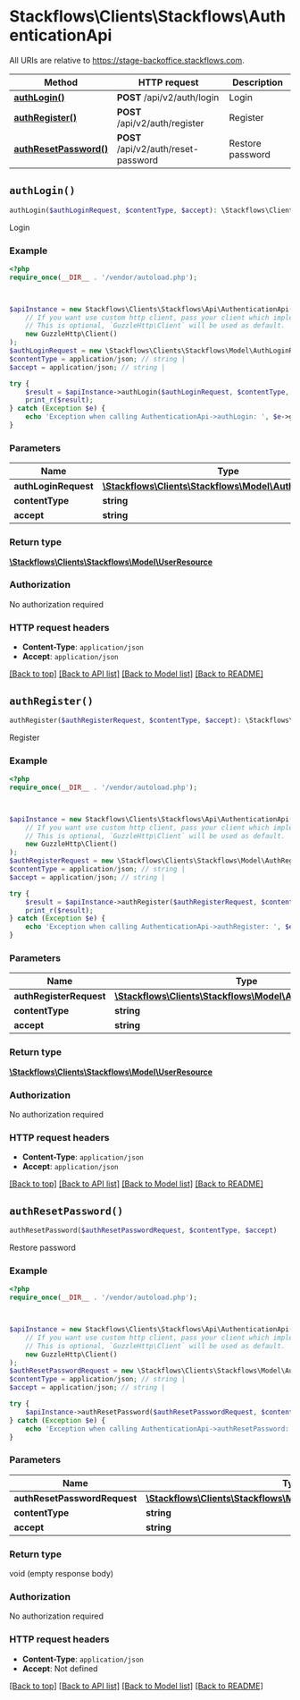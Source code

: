 # Stackflows\Clients\Stackflows\AuthenticationApi

All URIs are relative to https://stage-backoffice.stackflows.com.

Method | HTTP request | Description
------------- | ------------- | -------------
[**authLogin()**](AuthenticationApi.md#authLogin) | **POST** /api/v2/auth/login | Login
[**authRegister()**](AuthenticationApi.md#authRegister) | **POST** /api/v2/auth/register | Register
[**authResetPassword()**](AuthenticationApi.md#authResetPassword) | **POST** /api/v2/auth/reset-password | Restore password


## `authLogin()`

```php
authLogin($authLoginRequest, $contentType, $accept): \Stackflows\Clients\Stackflows\Model\UserResource
```

Login



### Example

```php
<?php
require_once(__DIR__ . '/vendor/autoload.php');



$apiInstance = new Stackflows\Clients\Stackflows\Api\AuthenticationApi(
    // If you want use custom http client, pass your client which implements `GuzzleHttp\ClientInterface`.
    // This is optional, `GuzzleHttp\Client` will be used as default.
    new GuzzleHttp\Client()
);
$authLoginRequest = new \Stackflows\Clients\Stackflows\Model\AuthLoginRequest(); // \Stackflows\Clients\Stackflows\Model\AuthLoginRequest
$contentType = application/json; // string | 
$accept = application/json; // string | 

try {
    $result = $apiInstance->authLogin($authLoginRequest, $contentType, $accept);
    print_r($result);
} catch (Exception $e) {
    echo 'Exception when calling AuthenticationApi->authLogin: ', $e->getMessage(), PHP_EOL;
}
```

### Parameters

Name | Type | Description  | Notes
------------- | ------------- | ------------- | -------------
 **authLoginRequest** | [**\Stackflows\Clients\Stackflows\Model\AuthLoginRequest**](../Model/AuthLoginRequest.md)|  |
 **contentType** | **string**|  | [optional]
 **accept** | **string**|  | [optional]

### Return type

[**\Stackflows\Clients\Stackflows\Model\UserResource**](../Model/UserResource.md)

### Authorization

No authorization required

### HTTP request headers

- **Content-Type**: `application/json`
- **Accept**: `application/json`

[[Back to top]](#) [[Back to API list]](../../README.md#endpoints)
[[Back to Model list]](../../README.md#models)
[[Back to README]](../../README.md)

## `authRegister()`

```php
authRegister($authRegisterRequest, $contentType, $accept): \Stackflows\Clients\Stackflows\Model\UserResource
```

Register



### Example

```php
<?php
require_once(__DIR__ . '/vendor/autoload.php');



$apiInstance = new Stackflows\Clients\Stackflows\Api\AuthenticationApi(
    // If you want use custom http client, pass your client which implements `GuzzleHttp\ClientInterface`.
    // This is optional, `GuzzleHttp\Client` will be used as default.
    new GuzzleHttp\Client()
);
$authRegisterRequest = new \Stackflows\Clients\Stackflows\Model\AuthRegisterRequest(); // \Stackflows\Clients\Stackflows\Model\AuthRegisterRequest
$contentType = application/json; // string | 
$accept = application/json; // string | 

try {
    $result = $apiInstance->authRegister($authRegisterRequest, $contentType, $accept);
    print_r($result);
} catch (Exception $e) {
    echo 'Exception when calling AuthenticationApi->authRegister: ', $e->getMessage(), PHP_EOL;
}
```

### Parameters

Name | Type | Description  | Notes
------------- | ------------- | ------------- | -------------
 **authRegisterRequest** | [**\Stackflows\Clients\Stackflows\Model\AuthRegisterRequest**](../Model/AuthRegisterRequest.md)|  |
 **contentType** | **string**|  | [optional]
 **accept** | **string**|  | [optional]

### Return type

[**\Stackflows\Clients\Stackflows\Model\UserResource**](../Model/UserResource.md)

### Authorization

No authorization required

### HTTP request headers

- **Content-Type**: `application/json`
- **Accept**: `application/json`

[[Back to top]](#) [[Back to API list]](../../README.md#endpoints)
[[Back to Model list]](../../README.md#models)
[[Back to README]](../../README.md)

## `authResetPassword()`

```php
authResetPassword($authResetPasswordRequest, $contentType, $accept)
```

Restore password



### Example

```php
<?php
require_once(__DIR__ . '/vendor/autoload.php');



$apiInstance = new Stackflows\Clients\Stackflows\Api\AuthenticationApi(
    // If you want use custom http client, pass your client which implements `GuzzleHttp\ClientInterface`.
    // This is optional, `GuzzleHttp\Client` will be used as default.
    new GuzzleHttp\Client()
);
$authResetPasswordRequest = new \Stackflows\Clients\Stackflows\Model\AuthResetPasswordRequest(); // \Stackflows\Clients\Stackflows\Model\AuthResetPasswordRequest
$contentType = application/json; // string | 
$accept = application/json; // string | 

try {
    $apiInstance->authResetPassword($authResetPasswordRequest, $contentType, $accept);
} catch (Exception $e) {
    echo 'Exception when calling AuthenticationApi->authResetPassword: ', $e->getMessage(), PHP_EOL;
}
```

### Parameters

Name | Type | Description  | Notes
------------- | ------------- | ------------- | -------------
 **authResetPasswordRequest** | [**\Stackflows\Clients\Stackflows\Model\AuthResetPasswordRequest**](../Model/AuthResetPasswordRequest.md)|  |
 **contentType** | **string**|  | [optional]
 **accept** | **string**|  | [optional]

### Return type

void (empty response body)

### Authorization

No authorization required

### HTTP request headers

- **Content-Type**: `application/json`
- **Accept**: Not defined

[[Back to top]](#) [[Back to API list]](../../README.md#endpoints)
[[Back to Model list]](../../README.md#models)
[[Back to README]](../../README.md)
